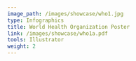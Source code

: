 ```yaml
---
image_path: /images/showcase/who1.jpg
type: Infographics
title: World Health Organization Poster
link: /images/showcase/who1a.pdf
tools: Illustrator
weight: 2
---
```

